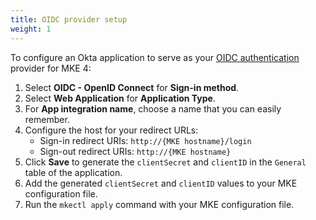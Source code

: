 ```yaml
---
title: OIDC provider setup
weight: 1
---
```


To configure an Okta application to serve as your [OIDC authentication](../../../../operations/authentication/OIDC) provider for MKE 4:

1. Select **OIDC - OpenID Connect** for **Sign-in method**.
2. Select **Web Application** for **Application Type**.
3. For **App integration name**, choose a name that you can easily remember.
4. Configure the host for your redirect URLs:
   - Sign-in redirect URIs: `http://{MKE hostname}/login`
   - Sign-out redirect URIs: `http://{MKE hostname}`
5. Click **Save** to generate the `clientSecret` and `clientID` in the `General` table of
the application.
6. Add the generated `clientSecret` and `clientID` values to your MKE configuration file.
7. Run the `mkectl apply` command with your MKE configuration file.

